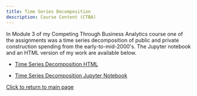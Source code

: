 ```yaml
---
title: Time Series Decomposition
description: Course Content (CTBA)
---
```


In Module 3 of my Competing Through Business Analytics course one of the assignments was a time series decomposition of public and private construction spending from the early-to-mid-2000's. The Jupyter notebook and an HTML version of my work are available below.
 
  - [Time Series Decomposition HTML](M3TimeSeries.html)
  
  
  - [Time Series Decomposition Jupyter Notebook](M3TimeSeries.ipynb)
  
  
  
  [Click to return to main page](/https://caitsmith329.github.io)

